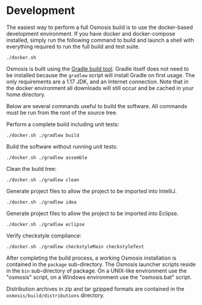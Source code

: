 # Development

The easiest way to perform a full Osmosis build is to use the docker-based
development environment.  If you have docker and docker-compose installed,
simply run the following command to build and launch a shell with everything
required to run the full build and test suite.

    ./docker.sh

Osmosis is built using the [Gradle build tool](http://gradle.org).  Gradle itself
does not need to be installed because the `gradlew` script will install Gradle on
first usage.  The only requirements are a 1.17 JDK, and an Internet connection.
Note that in the docker environment all downloads will still occur and be cached
in your home directory.

Below are several commands useful to build the software.  All commands must be
run from the root of the source tree.

Perform a complete build including unit tests:

    ./docker.sh ./gradlew build

Build the software without running unit tests:

    ./docker.sh ./gradlew assemble

Clean the build tree:
    
    ./docker.sh ./gradlew clean

Generate project files to allow the project to be imported into IntelliJ.

    ./docker.sh ./gradlew idea

Generate project files to allow the project to be imported into Eclipse.

    ./docker.sh ./gradlew eclipse

Verify checkstyle compliance:
    
    ./docker.sh ./gradlew checkstyleMain checkstyleTest

After completing the build process, a working Osmosis installation is contained
in the `package` sub-directory.  The Osmosis launcher scripts reside in the `bin`
sub-directory of package.  On a UNIX-like environment use the "osmosis" script,
on a Windows environment use the "osmosis.bat" script.

Distribution archives in zip and tar gzipped formats are contained in the
`osmosis/build/distributions` directory.
